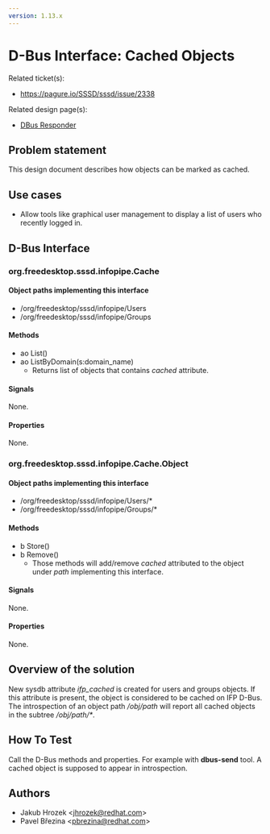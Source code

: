 ```yaml
---
version: 1.13.x
---
```


# D-Bus Interface: Cached Objects

Related ticket(s):

  - <https://pagure.io/SSSD/sssd/issue/2338>

Related design page(s):

  - [DBus Responder](https://docs.pagure.org/SSSD.sssd/design_pages/dbus_responder.html)

## Problem statement

This design document describes how objects can be marked as cached.

## Use cases

  - Allow tools like graphical user management to display a list of users who recently logged in.

## D-Bus Interface

### org.freedesktop.sssd.infopipe.Cache

#### Object paths implementing this interface

  - /org/freedesktop/sssd/infopipe/Users
  - /org/freedesktop/sssd/infopipe/Groups

#### Methods

  - ao List()
  - ao ListByDomain(s:domain_name)
    - Returns list of objects that contains *cached* attribute.

#### Signals

None.

#### Properties

None.

### org.freedesktop.sssd.infopipe.Cache.Object

#### Object paths implementing this interface

  - /org/freedesktop/sssd/infopipe/Users/\*
  - /org/freedesktop/sssd/infopipe/Groups/\*

#### Methods

  - b Store()
  - b Remove()
    - Those methods will add/remove *cached* attributed to the object under *path* implementing this interface.

#### Signals

None.

#### Properties

None.

## Overview of the solution

New sysdb attribute *ifp_cached* is created for users and groups objects. If this attribute is present, the object is considered to be cached on IFP D-Bus. The introspection of an object path */obj/path* will report all cached objects in the subtree */obj/path/\**.

## How To Test

Call the D-Bus methods and properties. For example with **dbus-send** tool. A cached object is supposed to appear in introspection.

## Authors

  - Jakub Hrozek \<jhrozek@redhat.com\>
  - Pavel Březina \<pbrezina@redhat.com\>
